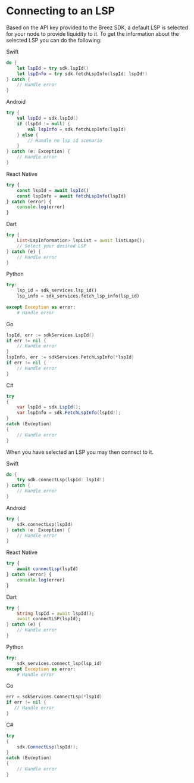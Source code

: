 # Connecting to an LSP

Based on the API key provided to the Breez SDK, a default LSP is selected for your node to provide liquidity to it. To get the information about the selected LSP you can do the following:

<custom-tabs category="lang">
<div slot="title">Swift</div>
<section>

```swift
do {
    let lspId = try sdk.lspId() 
    let lspInfo = try sdk.fetchLspInfo(lspId: lspId!)
} catch {
    // Handle error
}
```
</section>

<div slot="title">Android</div>
<section>

```kotlin
try {
    val lspId = sdk.lspId()
    if (lspId != null) {
        val lspInfo = sdk.fetchLspInfo(lspId)
    } else {
        // Handle no lsp id scenario
    }
} catch (e: Exception) {
    // Handle error
}
```
</section>

<div slot="title">React Native</div>
<section>

```typescript
try {
    const lspId = await lspId() 
    const lspInfo = await fetchLspInfo(lspId)
} catch (error) {
    console.log(error)
}
```
</section>

<div slot="title">Dart</div>
<section>

```dart
try {
    List<LspInformation> lspList = await listLsps();
    // Select your desired LSP 
} catch (e) {
    // Handle error
}
```
</section>

<div slot="title">Python</div>
<section>

```python 
try: 
    lsp_id = sdk_services.lsp_id()
    lsp_info = sdk_services.fetch_lsp_info(lsp_id)
   
except Exception as error:
    # Handle error
```
</section>

<div slot="title">Go</div>
<section>

```go
lspId, err := sdkServices.LspId()
if err != nil {
    // Handle error
}
lspInfo, err := sdkServices.FetchLspInfo(*lspId)
if err != nil {
    // Handle error
}
 ```
</section>

<div slot="title">C#</div>
<section>

```cs
try 
{
    var lspId = sdk.LspId();
    var lspInfo = sdk.FetchLspInfo(lspId!);
} 
catch (Exception) 
{
    // Handle error
}
```
</section>
</custom-tabs>

When you have selected an LSP you may then connect to it.

<custom-tabs category="lang">
<div slot="title">Swift</div>
<section>

```swift
do {
    try sdk.connectLsp(lspId: lspId!)
} catch {
    // Handle error
}
```
</section>

<div slot="title">Android</div>
<section>

```kotlin
try {
    sdk.connectLsp(lspId)
} catch (e: Exception) {
    // Handle error
}
```
</section>

<div slot="title">React Native</div>
<section>

```typescript
try {
    await connectLsp(lspId)
} catch (error) {
    console.log(error)
}
```
</section>

<div slot="title">Dart</div>
<section>

```dart
try {
    String lspId = await lspId();
    await connectLSP(lspId);
} catch (e) {
    // Handle error
}
```
</section>

<div slot="title">Python</div>
<section>

```python
try: 
    sdk_services.connect_lsp(lsp_id)
except Exception as error:
    # Handle error
```
</section>

<div slot="title">Go</div>
<section>

 ```go
err = sdkServices.ConnectLsp(*lspId)
if err != nil {
    // Handle error
}
 ```
</section>

<div slot="title">C#</div>
<section>

```cs
try 
{
    sdk.ConnectLsp(lspId!);
} 
catch (Exception) 
{
    // Handle error
}
```
</section>
</custom-tabs>